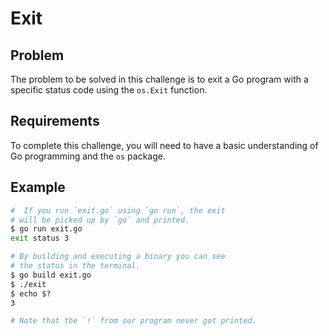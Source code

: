 # Exit

## Problem

The problem to be solved in this challenge is to exit a Go program with a specific status code using the `os.Exit` function.

## Requirements

To complete this challenge, you will need to have a basic understanding of Go programming and the `os` package.

## Example

```sh
#  If you run `exit.go` using `go run`, the exit
# will be picked up by `go` and printed.
$ go run exit.go
exit status 3

# By building and executing a binary you can see
# the status in the terminal.
$ go build exit.go
$ ./exit
$ echo $?
3

# Note that the `!` from our program never got printed.
```
